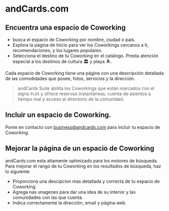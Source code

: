 # andCards.com

## Encuentra una espacio de Coworking

* busca el espacio de Coworking por nombre, ciudad o país. 
* Explora la página de Inicio para ver los Coworkings cercanos a ti, recomendaciones, y los lugares populares. 
* Selecciona el destino de tu Coworking en el catálogo. Presta atención especial a los destinos de cultura 🏛 y playa 🏝. 

Cada espacio de Coworking tiene una página con una descripción detallada de las comodidades que posee, fotos, servicios y la dirección.

> andCards Suite abilita los Coworkings que están marcados con el signo `PLUS` y ofrece reservas instantáneas, cuenta de asientos a tiempo real y acceso al directorio de la comunidad.

## Incluir un espacio de Coworking.

Ponte en contacto con business@andcards.com para incluir tu espacio de Coworking.

## Mejorar la página de un espacio de Coworking

andCards.com esta altamente optimizado para los motores de búsqueda. Para mejorar el rango de tu Coworking en los resultados de búsqueda, haz lo siguiente:

* Proporciona una descipcion mas detallada y correcta de tu espacio de Coworking.
* Agrega nas unagenes para dar una idea de su interior y las comunidades con las que cuenta. 
* Indica correctamente la dirección, email y página web. 

